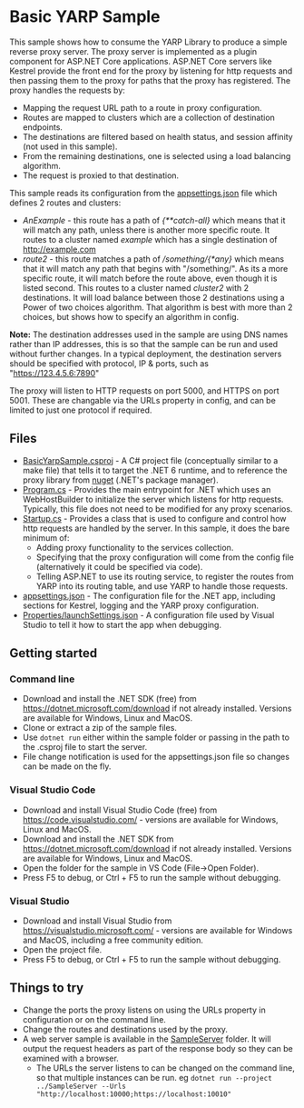 # Basic YARP Sample

This sample shows how to consume the YARP Library to produce a simple reverse proxy server. 
The proxy server is implemented as a plugin component for ASP.NET Core applications. ASP.NET Core servers like Kestrel provide the front end for the proxy by listening for http requests and then passing them to the proxy for paths that the proxy has registered. The proxy handles the requests by:
- Mapping the request URL path to a route in proxy configuration.
- Routes are mapped to clusters which are a collection of destination endpoints.
- The destinations are filtered based on health status, and session affinity (not used in this sample).
- From the remaining destinations, one is selected using a load balancing algorithm.
- The request is proxied to that destination.

This sample reads its configuration from the [appsettings.json](appsettings.json) file which defines 2 routes and clusters:

- *AnExample* - this route has a path of *{\*\*catch-all}* which means that it will match any path, unless there is another more specific route.
   It routes to a cluster named *example* which has a single destination of http://example.com
- *route2* - this route matches a path of */something/{\*any}* which means that it will match any path that begins with "/something/". 
    As its a more specific route, it will match before the route above, even though it is listed second. 
    This routes to a cluster named *cluster2* with 2 destinations. 
    It will load balance between those 2 destinations using a Power of two choices algorithm. 
    That algorithm is best with more than 2 choices, but shows how to specify an algorithm in config.

**Note:** The destination addresses used in the sample are using DNS names rather than IP addresses, this is so that the sample can be run and used without further changes. In a typical deployment, the destination servers should be specified with protocol, IP & ports, such as "https://123.4.5.6:7890"

The proxy will listen to HTTP requests on port 5000, and HTTPS on port 5001. These are changable via the URLs property in config, and can be limited to just one protocol if required.

## Files
- [BasicYarpSample.csproj](BasicYarpSample.csproj) - A C# project file (conceptually similar to a make file) that tells it to target the .NET 6 runtime, and to reference the proxy library from [nuget](https://www.nuget.org/packages/Yarp.ReverseProxy/) (.NET's package manager).
- [Program.cs](Program.cs) - Provides the main entrypoint for .NET which uses an WebHostBuilder to initialize the server which listens for http requests. Typically, this file does not need to be modified for any proxy scenarios.
- [Startup.cs](Startup.cs) - Provides a class that is used to configure and control how http requests are handled by the server. In this sample, it does the bare minimum of:
  - Adding proxy functionality to the services collection.
  - Specifying that the proxy configuration will come from the config file (alternatively it could be specified via code).
  - Telling ASP.NET to use its routing service, to register the routes from YARP into its routing table, and use YARP to handle those requests.
- [appsettings.json](appsettings.json) - The configuration file for the .NET app, including sections for Kestrel, logging and the YARP proxy configuration. 
- [Properties/launchSettings.json](Properties/launchSettings.json) - A configuration file used by Visual Studio to tell it how to start the app when debugging.

## Getting started

### Command line

* Download and install the .NET SDK (free) from https://dotnet.microsoft.com/download if not already installed. Versions are available for Windows, Linux and MacOS.
* Clone or extract a zip of the sample files.
* Use ```dotnet run``` either within the sample folder or passing in the path to the .csproj file to start the server.
* File change notification is used for the appsettings.json file so changes can be made on the fly.


### Visual Studio Code
* Download and install Visual Studio Code (free) from https://code.visualstudio.com/ - versions are available for Windows, Linux and MacOS.
* Download and install the .NET SDK from https://dotnet.microsoft.com/download if not already installed. Versions are available for Windows, Linux and MacOS.
* Open the folder for the sample in VS Code (File->Open Folder).
* Press F5 to debug, or Ctrl + F5 to run the sample without debugging.

### Visual Studio

* Download and install Visual Studio from https://visualstudio.microsoft.com/ - versions are available for Windows and MacOS, including a free community edition.
* Open the project file.
* Press F5 to debug, or Ctrl + F5 to run the sample without debugging.

## Things to try
- Change the ports the proxy listens on using the URLs property in configuration or on the command line.
- Change the routes and destinations used by the proxy.
- A web server sample is available in the [SampleServer](../SampleServer) folder. It will output the request headers as part of the response body so they can be examined with a browser.
    - The URLs the server listens to can be changed on the command line, so that multiple instances can be run. 
     eg ```dotnet run --project ../SampleServer --Urls "http://localhost:10000;https://localhost:10010"```
